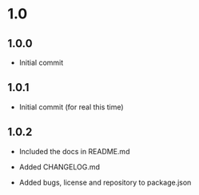 # 1.0

## 1.0.0

* Initial commit

## 1.0.1

* Initial commit (for real this time)

## 1.0.2

* Included the docs in README.md

* Added CHANGELOG.md

* Added bugs, license and repository to package.json